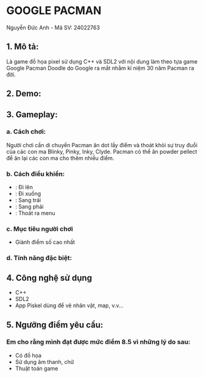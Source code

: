 # **GOOGLE PACMAN**

Nguyễn Đức Anh - Mã SV: 24022763

## 1. Mô tả:
Là game đồ họa pixel sử dụng C++ và SDL2 với nội dung làm theo tựa game Google Pacman Doodle do Google ra mắt nhằm kỉ niệm 30 năm Pacman ra đời. 

## 2. Demo:


## 3. Gameplay:
### a. Cách chơi: 
Người chơi cần di chuyển Pacman ăn dot lấy điểm và thoát khỏi sự truy đuổi của các con ma Blinky, Pinky, Inky, Clyde. Pacman có thể ăn powder pellect để ăn lại các con ma cho thêm nhiều điểm.

### b. Cách điều khiển:
-  : Đi lên
-  : Đi xuống
-  : Sang trái
-  : Sang phải
-  : Thoát ra menu

### c. Mục tiêu người chơi
- Giành điểm số cao nhất

### d. Tính năng đặc biệt:

## 4. Công nghệ sử dụng
- C++
- SDL2
- App Piskel dùng để vẽ nhân vật, map, v.v...

## 5. Ngưỡng điểm yêu cầu:
### Em cho rằng mình đạt được mức điểm 8.5 vì những lý do sau:
- Có đồ họa
- Sử dụng âm thanh, chữ
- Thuật toán game 
